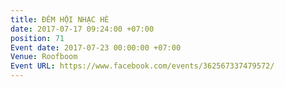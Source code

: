 ```yaml
---
title: ĐÊM HỘI NHẠC HÈ
date: 2017-07-17 09:24:00 +07:00
position: 71
Event date: 2017-07-23 00:00:00 +07:00
Venue: Roofboom
Event URL: https://www.facebook.com/events/362567337479572/
---
```


